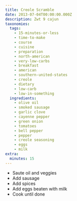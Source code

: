 ```yaml
---
title: Creole Scramble
date: 2013-07-04T00:00:00.000Z
description: Zwt 9 cajun
taxonomies:
  tags:
    - 15-minutes-or-less
    - time-to-make
    - course
    - cuisine
    - preparation
    - north-american
    - very-low-carbs
    - breakfast
    - american
    - southern-united-states
    - creole
    - dietary
    - low-carb
    - low-in-something
  ingredients:
    - olive oil
    - smoked sausage
    - garlic clove
    - cayenne pepper
    - green onion
    - tomatoes
    - bell pepper
    - pepper
    - creole seasoning
    - eggs
    - milk
extra:
  minutes: 15
---
```

 - Saute oil and veggies
 - Add sausage
 - Add spices
 - Add eggs beaten with milk
 - Cook until done
